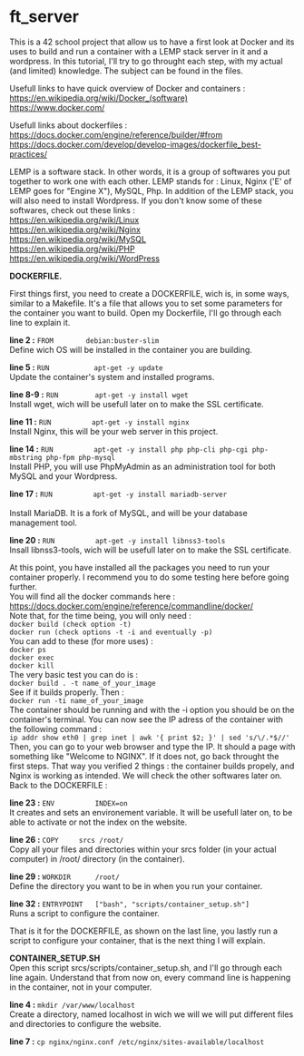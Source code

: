 # ft_server

This is a 42 school project that allow us to have a first look at Docker and its uses to build and run a container with a LEMP stack server in it and a wordpress.
In this tutorial, I'll try to go throught each step, with my actual (and limited) knowledge. The subject can be found in the files.

Usefull links to have quick overview of Docker and containers : <br/>
https://en.wikipedia.org/wiki/Docker_(software) <br/>
https://www.docker.com/ <br/>

Usefull links about dockerfiles : <br/>
https://docs.docker.com/engine/reference/builder/#from <br/>
https://docs.docker.com/develop/develop-images/dockerfile_best-practices/ <br/>

LEMP is a software stack. In other words, it is  a group of softwares you put together to work one with each other.
LEMP stands for : Linux, Nginx ('E' of LEMP goes for "Engine X"), MySQL, Php.
In addition of the LEMP stack, you will also need to install Wordpress.
If you don't know some of these softwares, check out these links : <br/>
https://en.wikipedia.org/wiki/Linux <br/>
https://en.wikipedia.org/wiki/Nginx <br/>
https://en.wikipedia.org/wiki/MySQL <br/>
https://en.wikipedia.org/wiki/PHP <br/>
https://en.wikipedia.org/wiki/WordPress <br/>

**DOCKERFILE.** <br/>

First things first, you need to create a DOCKERFILE, wich is, in some ways, similar to a Makefile. It's a file that allows you to set some parameters for the container you want to build.
Open my Dockerfile, I'll go through each line to explain it.

**line 2 :** `FROM		  debian:buster-slim` <br/>
Define wich OS will be installed in the container you are building.<br/>

**line 5 :** `RUN			apt-get -y update` <br/>
Update the container's system and installed programs.  

**line 8-9 :** `RUN			apt-get -y install wget` <br/>
Install wget, wich will be usefull later on to make the SSL certificate. <br/>

**line 11 :** `RUN			apt-get -y install nginx` <br/>
Install Nginx, this will be your web server in this project. <br/>

**line 14 :** `RUN			apt-get -y install php php-cli php-cgi php-mbstring php-fpm php-mysql` <br/>
Install PHP, you will use PhpMyAdmin as an administration tool for both MySQL and your Wordpress. <br/>

**line 17 :** `RUN			apt-get -y install mariadb-server` <br/>  
Install MariaDB. It is a fork of MySQL, and will be your database management tool. <br/>

**line 20 :** `RUN			apt-get -y install libnss3-tools` <br/> 
Insall libnss3-tools, wich will be usefull later on to make the SSL certificate. <br/>

At this point, you have installed all the packages you need to run your container properly. I recommend you to do some testing here before going further. <br/>
You will find all the docker commands here : <br/>
https://docs.docker.com/engine/reference/commandline/docker/ <br/>
Note that, for the time being, you will only need : <br/>
`docker build (check option -t)` <br/>
`docker run (check options -t -i and eventually -p)` <br/>
You can add to these (for more uses) : <br/>
`docker ps` <br/>
`docker exec` <br/>
`docker kill` <br/>
The very basic test you can do is : <br/>
`docker build . -t name_of_your_image` <br/>
See if it builds properly. Then : <br/>
`docker run -ti name_of_your_image` <br/>
The container should be running and with the -i option you should be on the container's terminal.
You can now see the IP adress of the container with the following command : <br/>
`ip addr show eth0 | grep inet | awk '{ print $2; }' | sed 's/\/.*$//'` <br/>
Then, you can go to your web browser and type the IP. It should a page with something like "Welcome to NGINX". If it does not, go back throught the first steps.
That way you verified 2 things : the container builds propely, and Nginx is working as intended. We will check the other softwares later on. <br/>
Back to the DOCKERFILE : <br/>

**line 23 :** `ENV			INDEX=on` <br/>
It creates and sets an environement variable. It will be usefull later on, to be able to activate or not the index on the website. <br/>

**line 26 :** `COPY		srcs /root/` <br/>
Copy all your files and directories within your srcs folder (in your actual computer) in /root/ directory (in the container). <br/>

**line 29 :** `WORKDIR		/root/` <br/>
Define the directory you want to be in when you run your container. <br/>

**line 32 :** `ENTRYPOINT	["bash", "scripts/container_setup.sh"]` <br/>
Runs a script to configure the container. <br/>

That is it for the DOCKERFILE, as shown on the last line, you lastly run a script to configure your container, that is the next thing I will explain.<br/>

**CONTAINER_SETUP.SH** <br/>
Open this script srcs/scripts/container_setup.sh, and I'll go through each line again. Understand that from now on, every command line is happening in the container, not in your computer. <br/>

**line 4 :** `mkdir	/var/www/localhost` <br/>
Create a directory, named localhost in wich we will we will put different files and directories to configure the website.<br/>

**line 7 :** `cp nginx/nginx.conf /etc/nginx/sites-available/localhost` <br/>
